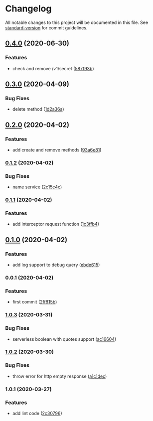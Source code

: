 # Changelog

All notable changes to this project will be documented in this file. See [standard-version](https://github.com/conventional-changelog/standard-version) for commit guidelines.

## [0.4.0](https://github.com/w4rlock/vault-es6-cli/compare/0.3.0...0.4.0) (2020-06-30)


### Features

* check and remove /v1/secret ([587f93b](https://github.com/w4rlock/vault-es6-cli/commit/587f93b199f80044773f293a149f13a6cffa2317))

## [0.3.0](https://github.com/w4rlock/vault-es6-cli/compare/0.2.0...0.3.0) (2020-04-09)


### Bug Fixes

* delete method ([1d2a36a](https://github.com/w4rlock/vault-es6-cli/commit/1d2a36af9866beaae2eaff65e2ad9164b6829253))

## [0.2.0](https://github.com/w4rlock/vault-es6-cli/compare/0.1.2...0.2.0) (2020-04-02)


### Features

* add create and remove methods ([93a6e81](https://github.com/w4rlock/vault-es6-cli/commit/93a6e8142bf1c16d21baf810a1883779aaa9806a))

### [0.1.2](https://github.com/w4rlock/vault-es6-cli/compare/0.1.1...0.1.2) (2020-04-02)


### Bug Fixes

* name service ([2c15c4c](https://github.com/w4rlock/vault-es6-cli/commit/2c15c4c678108500adc63dcb73ab93a563fc6eff))

### [0.1.1](https://github.com/w4rlock/vault-es6-cli/compare/0.1.0...0.1.1) (2020-04-02)


### Features

* add interceptor request function ([1c3ffb4](https://github.com/w4rlock/vault-es6-cli/commit/1c3ffb4937ef6054ddb2210272b748566bed9801))

## [0.1.0](https://github.com/w4rlock/vault-es6-cli/compare/0.0.1...0.1.0) (2020-04-02)


### Features

* add log support to debug query ([ebde615](https://github.com/w4rlock/vault-es6-cli/commit/ebde615ddc84a5c5e346bc4ca91731fbef67605c))

### 0.0.1 (2020-04-02)


### Features

* first commit ([2ff815b](https://github.com/w4rlock/vault-es6-cli/commit/2ff815b5f354b2e6664b3972b93cb517a9a50aa2))

### [1.0.3](https://github.com/w4rlock/serverless-vault-custom-plugin/compare/1.0.2...1.0.3) (2020-03-31)


### Bug Fixes

* serverless boolean with quotes support ([ac16604](https://github.com/w4rlock/serverless-vault-custom-plugin/commit/ac1660467206b2e9f1300de99f0398199b309b76))

### [1.0.2](https://github.com/w4rlock/serverless-vault-custom-plugin/compare/1.0.1...1.0.2) (2020-03-30)


### Bug Fixes

* throw error for http empty response ([a1c1dec](https://github.com/w4rlock/serverless-vault-custom-plugin/commit/a1c1dec3d202616b2a75a9d6d0bdd5fee946b95f))

### 1.0.1 (2020-03-27)


### Features

* add lint code ([2c30796](https://github.com/w4rlock/serverless-vault-custom-plugin/commit/2c307968879903a9669ccdeb8848a513d148258d))
